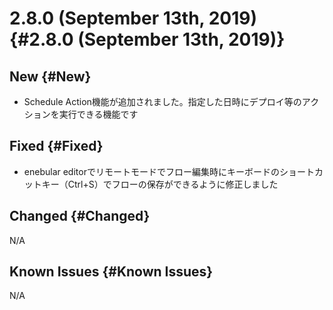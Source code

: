 # 2.8.0 (September 13th, 2019) {#2.8.0 (September 13th, 2019)}

## New {#New}

- Schedule Action機能が追加されました。指定した日時にデプロイ等のアクションを実行できる機能です

## Fixed {#Fixed}

- enebular editorでリモートモードでフロー編集時にキーボードのショートカットキー（Ctrl+S）でフローの保存ができるように修正しました

## Changed {#Changed}

N/A

## Known Issues {#Known Issues}

N/A